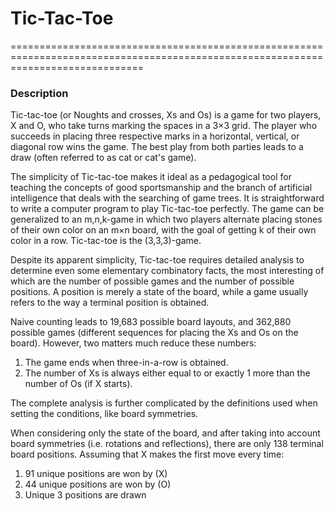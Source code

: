 # Tic-Tac-Toe
===================================================================================================================================

### Description

   Tic-tac-toe (or Noughts and crosses, Xs and Os) is a game for two players, X and O, who take turns marking the spaces in a 3×3 grid. The player who succeeds in placing three respective marks in a horizontal, vertical, or diagonal row wins the game. The  best play from both parties leads to a draw (often referred to as cat or cat's game).

   The simplicity of Tic-tac-toe makes it ideal as a pedagogical tool for teaching the concepts of good sportsmanship and the branch of artificial intelligence that deals with the searching of game trees.  It is straightforward to write a computer program to play Tic-tac-toe perfectly. The game can be generalized to an m,n,k-game in which two players alternate placing stones of their own color on an m×n board, with the goal of getting k of their own color in a row. Tic-tac-toe is the (3,3,3)-game.

   Despite its apparent simplicity, Tic-tac-toe requires detailed analysis to determine even some elementary combinatory facts, the most interesting of which are the number of possible games and the number of possible positions. A position is merely a state of the board, while a game usually refers to the way a terminal position is obtained.
   
   Naive counting leads to 19,683 possible board layouts, and 362,880 possible games (different sequences for placing the Xs and Os on the board). However, two matters much reduce these numbers:

   1. The game ends when three-in-a-row is obtained.
   2. The number of Xs is always either equal to or exactly 1 more than the number of Os (if X starts).

The complete analysis is further complicated by the definitions used when setting the conditions, like board symmetries.

   When considering only the state of the board, and after taking into account board symmetries (i.e. rotations and reflections), there are only 138 terminal board positions. Assuming that X makes the first move every time:
   1. 91 unique positions are won by (X)
   2. 44 unique positions are won by (O)
   3. Unique 3 positions are drawn

